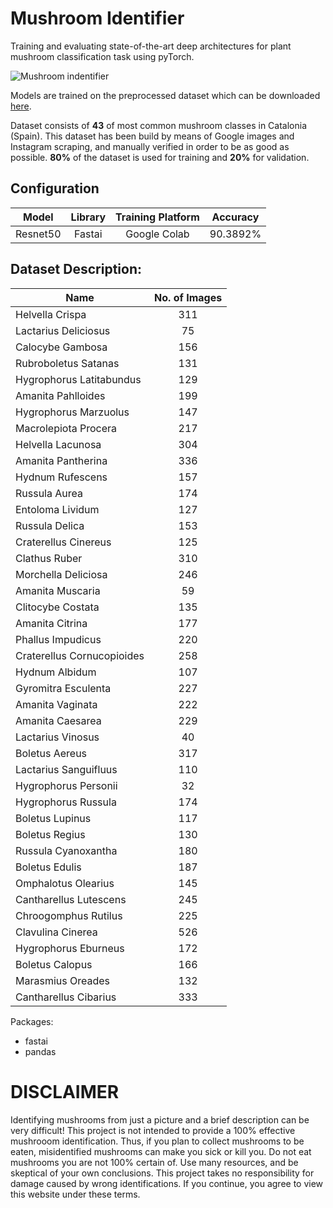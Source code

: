 # Mushroom Identifier

Training and evaluating state-of-the-art deep architectures for plant mushroom  classification task using pyTorch.

![Mushroom indentifier](app/static/img1.png)

Models are trained on the preprocessed dataset which can be downloaded [here](https://drive.google.com/drive/folders/1exBl5jKAoofDkoWhok2uJUJ8av0FKQEF?usp=sharing).

Dataset consists of **43** of most common mushroom classes in Catalonia (Spain). This dataset has been build by means of Google images and Instagram scraping, and manually verified in order to be as good as possible. **80%** of the dataset is used for training and **20%** for validation. 

## Configuration
| Model      | Library   | Training Platform | Accuracy    |
| ---------- |:---------:|:-----------------:|:-----------:|
| Resnet50   | Fastai    |    Google Colab   |   90.3892%   |

## Dataset Description:

|    Name                    | No. of Images |
| -------------------------- |:-------------:|
| Helvella Crispa            |     311       |
| Lactarius Deliciosus       |     75        |
| Calocybe Gambosa           |     156       |
| Rubroboletus Satanas       |     131       |
| Hygrophorus Latitabundus   |     129       |
| Amanita Pahlloides         |     199       |
| Hygrophorus Marzuolus      |     147       |
| Macrolepiota Procera       |     217       |
| Helvella Lacunosa          |     304       |
| Amanita Pantherina         |     336       |
| Hydnum Rufescens           |     157       |
| Russula Aurea              |     174       |
| Entoloma Lividum           |     127       |
| Russula Delica             |     153       |
| Craterellus Cinereus       |     125       |
| Clathus Ruber              |     310       |
| Morchella Deliciosa        |     246       |
| Amanita Muscaria           |     59        |
| Clitocybe Costata          |     135       |
| Amanita Citrina            |     177       |
| Phallus Impudicus          |     220       |
| Craterellus Cornucopioides |     258       |
| Hydnum Albidum             |     107       |
| Gyromitra Esculenta        |     227       |
| Amanita Vaginata           |     222       |
| Amanita Caesarea           |     229       |
| Lactarius Vinosus          |     40        |
| Boletus Aereus             |     317       |
| Lactarius Sanguifluus      |     110       |
| Hygrophorus Personii       |     32        |
| Hygrophorus Russula        |     174       |
| Boletus Lupinus            |     117       |
| Boletus Regius             |     130       |
| Russula Cyanoxantha        |     180       |
| Boletus Edulis             |     187       |
| Omphalotus Olearius        |     145       |
| Cantharellus Lutescens     |     245       |
| Chroogomphus Rutilus       |     225       |
| Clavulina Cinerea          |     526       |
| Hygrophorus Eburneus       |     172       |
| Boletus Calopus            |     166       |
| Marasmius Oreades          |     132       |
| Cantharellus Cibarius      |     333       |


Packages:

- fastai
- pandas

# **DISCLAIMER**

Identifying mushrooms from just a picture and a brief description can be very difficult! This project is not intended to provide a 100% effective mushrooom identification. Thus, if you plan to collect mushrooms to be eaten, misidentified mushrooms can make you sick or kill you. Do not eat mushrooms you are not 100% certain of. Use many resources, and be skeptical of your own conclusions. This project takes no responsibility for damage caused by wrong identifications. If you continue, you agree to view this website under these terms.

